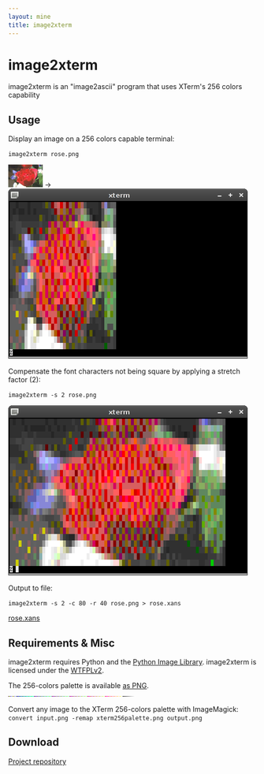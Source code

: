 ```yaml
---
layout: mine
title: image2xterm
---
```


# image2xterm

image2xterm is an "image2ascii" program that uses XTerm's 256 colors capability

## Usage ##

Display an image on a 256 colors capable terminal:

```
image2xterm rose.png
```

![rose](rose.png) -> ![xterm rose](xterm-1.png)

Compensate the font characters not being square by applying a stretch factor (2):

```
image2xterm -s 2 rose.png
```

![fixed xterm rose](xterm-2.png)

Output to file:

```
image2xterm -s 2 -c 80 -r 40 rose.png > rose.xans
```

[rose.xans](rose.xans)

## Requirements & Misc ##

image2xterm requires Python and the [Python Image Library](http://www.pythonware.com/library/pil/). image2xterm is licensed under the [WTFPLv2](../wtfpl).

The 256-colors palette is available [as PNG](xterm256palette.png). ![XTerm palette](xterm256palette.png)

Convert any image to the XTerm 256-colors palette with ImageMagick: ``convert input.png -remap xterm256palette.png output.png``

## Download ##

[Project repository](https://github.com/hydrargyrum/attic/tree/master/image2xterm)
